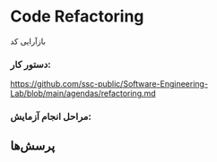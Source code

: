 
# Code Refactoring
بازآرایی کد 

 ### دستور کار:

https://github.com/ssc-public/Software-Engineering-Lab/blob/main/agendas/refactoring.md

### مراحل انجام آزمایش:


## پرسش‌ها

